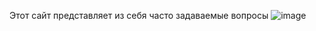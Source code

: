Этот сайт представляет из себя часто задаваемые вопросы
![image](https://github.com/sermanber/questions/assets/154537447/d646322d-8f94-4335-80b0-b0a3911c1204)
